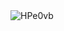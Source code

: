 <img src='https://gitee.com/threecornerstones/ThreeCornerstones_Pic/raw/master/uPic/HPe0vb.png' alt='HPe0vb'/>